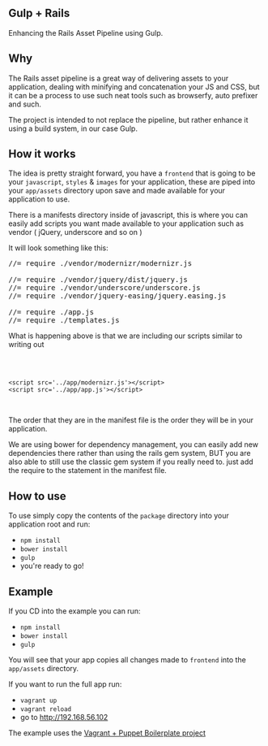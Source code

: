 ## Gulp + Rails
Enhancing the Rails Asset Pipeline using Gulp.

## Why
The Rails asset pipeline is a great way of delivering assets to your application, dealing with minifying and concatenation your JS and CSS, but it can be a process to use such neat tools such as browserfy, auto prefixer and such.

The project is intended to not replace the pipeline, but rather enhance it using a build system, in our case Gulp.

## How it works
The idea is pretty straight forward, you have a `frontend` that is going to be your `javascript`, `styles` & `images` for your application, these are piped into your `app/assets` directory upon save and made available for your application to use.

There is a manifests directory inside of javascript, this is where you can easily add scripts you want made available to your application such as vendor ( jQuery, underscore and so on )

It will look something like this:
<pre>
//= require ./vendor/modernizr/modernizr.js

//= require ./vendor/jquery/dist/jquery.js
//= require ./vendor/underscore/underscore.js
//= require ./vendor/jquery-easing/jquery.easing.js

//= require ./app.js
//= require ./templates.js
</pre>

What is happening above is that we are including our scripts similar to writing out 

<pre>
	<script src='../app/jQuery.js'></script>
	<script src='../app/modernizr.js'></script>
	<script src='../app/app.js'></script>
</pre>

The order that they are in the manifest file is the order they will be in your application.

We are using bower for dependency management, you can easily add new dependencies there rather than using the rails gem system, BUT you are also able to still use the classic gem system if you really need to. just add the require to the statement in the manifest file.

## How to use
To use simply copy the contents of the `package` directory into your application root and run:
 - `npm install`
 - `bower install`
 - `gulp`
 - you're ready to go!

## Example
If you CD into the example you can run:
 - `npm install`
 - `bower install`
 - `gulp`

You will see that your app copies all changes made to `frontend` into the `app/assets` directory.

If you want to run the full app run:
 - `vagrant up`
 - `vagrant reload`
 - go to http://192.168.56.102

The example uses the [Vagrant + Puppet Boilerplate project](https://github.com/DrewDahlman/vagrant-puppet-boilerplate)

